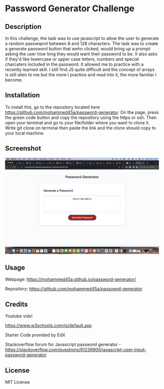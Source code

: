 # Password Generator Challenge

## Description
In this challenge, the task was to use javascript to allow the user to generate a random passwqord between 8 and 128 characters. The task was to create a generate password button that wehn clicked, would bring up a prompt asking the user how long they would want their password to be. It also asks if they'd like lowercase or upper case letters, numbers and special charcaters included in the password. It allowed me to practice with a recently learned skill. I still find JS quite difficult and the concept of arrays is still alien to me but the more I practice and read into it, the more familiar I become. 

## Installation
To install this, go to the repository located here https://github.com/mohammed45a/password-generator. On the page, press the green code button and copy the repository using the https or ssh. Then open your terminal and go to your file/folder where you want to clone it. Write git clone on terminal then paste the link and the clone should copy to your local machine.

## Screenshot
![alt text](images/passwordgensc.png)

## Usage
Webpage: https://mohammed45a.github.io/password-generator/

Repository: https://github.com/mohammed45a/passowrd-generator

## Credits

Youtube vids!

https://www.w3schools.com/js/default.asp

Starter Code provided by EdX

Stackoverflow forum for Javascript password generator - https://stackoverflow.com/questions/61239900/javascript-user-input-password-generator

## License
MIT License
